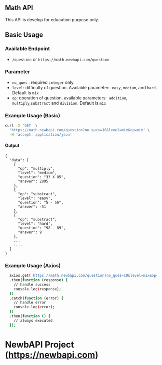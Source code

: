 ## Math API

This API is develop for education purpose only. 

## Basic Usage

### Available Endpoint

- `/question` or `https://math.newbapi.com/question`

### Parameter

- `no_ques` : required `integer` only.
- `level`: difficulty of question. Available parameter:  `easy`, `medium`, and `hard`. Default is `mix`
- `op`: operation of question. available parameters:  `addition`, `multiply`,`substract` and `division`. Default is `mix`

### Example Usage (Basic)

```bash
curl -X 'GET' \
  'https://math.newbapi.com/question?no_ques=10&level=mix&op=mix' \
  -H 'accept: application/json'
```

#### Output

```
{
  "data": [
    {
      "op": "multiply",
      "level": "medium",
      "question": "33 X 85",
      "answer": 2805
    },
    {
      "op": "substract",
      "level": "easy",
      "question": "5 - 56",
      "answer": -51
    },
    {
      "op": "substract",
      "level": "hard",
      "question": "98 - 89",
      "answer": 9
    },
    ...
    ....
  ]
}
```

### Example Usage (Axios)

```bash
  axios.get('https://math.newbapi.com/question?no_ques=10&level=mix&op=mix')
  .then(function (response) {
    // handle success
    console.log(response);
  })
  .catch(function (error) {
    // handle error
    console.log(error);
  })
  .then(function () {
    // always executed
  });
```

# NewbAPI Project (https://newbapi.com)